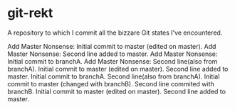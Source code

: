# git-rekt
A repository to which I commit all the bizzare Git states I've encountered.

Add Master Nonsense: Initial commit to master (edited on master).
Add Master Nonsense: Second line added to master.
Add Master Nonsense: Initial commit to branchA.
Add Master Nonsense: Second line(also from branchA).
Initial commit to master (edited on master).
Second line added to master.
Initial commit to branchA.
Second line(also from branchA).
Initial commit to master (changed with branchB).
Second line commited with branchB.
Initial commit to master (edited on master).
Second line added to master.
